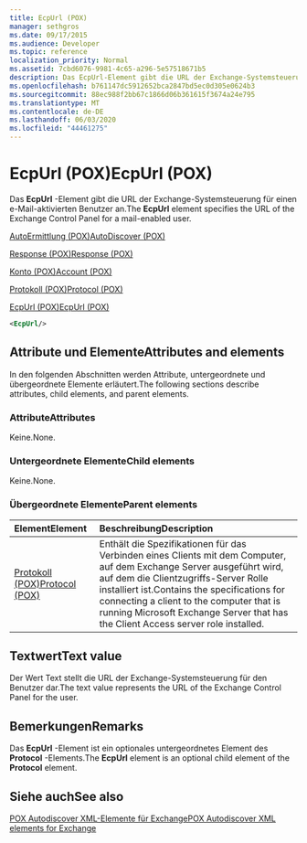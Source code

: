 ```yaml
---
title: EcpUrl (POX)
manager: sethgros
ms.date: 09/17/2015
ms.audience: Developer
ms.topic: reference
localization_priority: Normal
ms.assetid: 7cbd6076-9981-4c65-a296-5e57518671b5
description: Das EcpUrl-Element gibt die URL der Exchange-Systemsteuerung für einen e-Mail-aktivierten Benutzer an.
ms.openlocfilehash: b761147dc5912652bca2847bd5ec0d305e0624b3
ms.sourcegitcommit: 88ec988f2bb67c1866d06b361615f3674a24e795
ms.translationtype: MT
ms.contentlocale: de-DE
ms.lasthandoff: 06/03/2020
ms.locfileid: "44461275"
---
```

# <a name="ecpurl-pox"></a><span data-ttu-id="915a5-103">EcpUrl (POX)</span><span class="sxs-lookup"><span data-stu-id="915a5-103">EcpUrl (POX)</span></span>

<span data-ttu-id="915a5-104">Das **EcpUrl** -Element gibt die URL der Exchange-Systemsteuerung für einen e-Mail-aktivierten Benutzer an.</span><span class="sxs-lookup"><span data-stu-id="915a5-104">The **EcpUrl** element specifies the URL of the Exchange Control Panel for a mail-enabled user.</span></span> 
  
[<span data-ttu-id="915a5-105">AutoErmittlung (POX)</span><span class="sxs-lookup"><span data-stu-id="915a5-105">AutoDiscover (POX)</span></span>](autodiscover-pox.md)
  
[<span data-ttu-id="915a5-106">Response (POX)</span><span class="sxs-lookup"><span data-stu-id="915a5-106">Response (POX)</span></span>](response-pox.md)
  
[<span data-ttu-id="915a5-107">Konto (POX)</span><span class="sxs-lookup"><span data-stu-id="915a5-107">Account (POX)</span></span>](account-pox.md)
  
[<span data-ttu-id="915a5-108">Protokoll (POX)</span><span class="sxs-lookup"><span data-stu-id="915a5-108">Protocol (POX)</span></span>](protocol-pox.md)
  
[<span data-ttu-id="915a5-109">EcpUrl (POX)</span><span class="sxs-lookup"><span data-stu-id="915a5-109">EcpUrl (POX)</span></span>](ecpurl-pox.md)
  
```XML
<EcpUrl/>
```

## <a name="attributes-and-elements"></a><span data-ttu-id="915a5-110">Attribute und Elemente</span><span class="sxs-lookup"><span data-stu-id="915a5-110">Attributes and elements</span></span>

<span data-ttu-id="915a5-111">In den folgenden Abschnitten werden Attribute, untergeordnete und übergeordnete Elemente erläutert.</span><span class="sxs-lookup"><span data-stu-id="915a5-111">The following sections describe attributes, child elements, and parent elements.</span></span>
  
### <a name="attributes"></a><span data-ttu-id="915a5-112">Attribute</span><span class="sxs-lookup"><span data-stu-id="915a5-112">Attributes</span></span>

<span data-ttu-id="915a5-113">Keine.</span><span class="sxs-lookup"><span data-stu-id="915a5-113">None.</span></span>
  
### <a name="child-elements"></a><span data-ttu-id="915a5-114">Untergeordnete Elemente</span><span class="sxs-lookup"><span data-stu-id="915a5-114">Child elements</span></span>

<span data-ttu-id="915a5-115">Keine.</span><span class="sxs-lookup"><span data-stu-id="915a5-115">None.</span></span>
  
### <a name="parent-elements"></a><span data-ttu-id="915a5-116">Übergeordnete Elemente</span><span class="sxs-lookup"><span data-stu-id="915a5-116">Parent elements</span></span>

|<span data-ttu-id="915a5-117">**Element**</span><span class="sxs-lookup"><span data-stu-id="915a5-117">**Element**</span></span>|<span data-ttu-id="915a5-118">**Beschreibung**</span><span class="sxs-lookup"><span data-stu-id="915a5-118">**Description**</span></span>|
|:-----|:-----|
|[<span data-ttu-id="915a5-119">Protokoll (POX)</span><span class="sxs-lookup"><span data-stu-id="915a5-119">Protocol (POX)</span></span>](protocol-pox.md) <br/> |<span data-ttu-id="915a5-120">Enthält die Spezifikationen für das Verbinden eines Clients mit dem Computer, auf dem Exchange Server ausgeführt wird, auf dem die Clientzugriffs-Server Rolle installiert ist.</span><span class="sxs-lookup"><span data-stu-id="915a5-120">Contains the specifications for connecting a client to the computer that is running Microsoft Exchange Server that has the Client Access server role installed.</span></span>  <br/> |
   
## <a name="text-value"></a><span data-ttu-id="915a5-121">Textwert</span><span class="sxs-lookup"><span data-stu-id="915a5-121">Text value</span></span>

<span data-ttu-id="915a5-122">Der Wert Text stellt die URL der Exchange-Systemsteuerung für den Benutzer dar.</span><span class="sxs-lookup"><span data-stu-id="915a5-122">The text value represents the URL of the Exchange Control Panel for the user.</span></span>
  
## <a name="remarks"></a><span data-ttu-id="915a5-123">Bemerkungen</span><span class="sxs-lookup"><span data-stu-id="915a5-123">Remarks</span></span>

<span data-ttu-id="915a5-124">Das **EcpUrl** -Element ist ein optionales untergeordnetes Element des **Protocol** -Elements.</span><span class="sxs-lookup"><span data-stu-id="915a5-124">The **EcpUrl** element is an optional child element of the **Protocol** element.</span></span> 
  
## <a name="see-also"></a><span data-ttu-id="915a5-125">Siehe auch</span><span class="sxs-lookup"><span data-stu-id="915a5-125">See also</span></span>



[<span data-ttu-id="915a5-126">POX Autodiscover XML-Elemente für Exchange</span><span class="sxs-lookup"><span data-stu-id="915a5-126">POX Autodiscover XML elements for Exchange</span></span>](pox-autodiscover-xml-elements-for-exchange.md)

